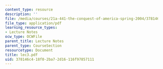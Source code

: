 ```yaml
---
content_type: resource
description: ''
file: /media/courses/21a-441-the-conquest-of-america-spring-2004/378146c418f02ba72d16116f97857111_lec3.pdf
file_type: application/pdf
learning_resource_types:
- Lecture Notes
ocw_type: OCWFile
parent_title: Lecture Notes
parent_type: CourseSection
resourcetype: Document
title: lec3.pdf
uid: 378146c4-18f0-2ba7-2d16-116f97857111
---
```

